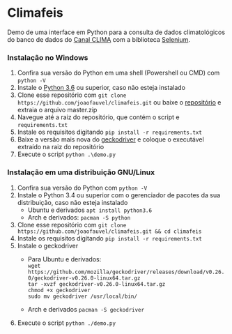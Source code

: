 # Climafeis
Demo de uma interface em Python para a consulta de dados climatológicos do banco de dados do [Canal CLIMA](http://clima.feis.unesp.br) com a biblioteca [Selenium](https://selenium-python.readthedocs.io/).  

### Instalação no Windows
1. Confira sua versão do Python em uma shell (Powershell ou CMD) com `python -V`
1. Instale o [Python 3.6](https://www.python.org/downloads/windows/) ou superior, caso não esteja instalado
1. Clone esse repositório com `git clone https://github.com/joaofauvel/climafeis.git` ou baixe o [repositório](https://github.com/joaofauvel/climafeis/archive/master.zip) e extraia o arquivo master.zip 
1. Navegue até a raiz do repositório, que contém o script e `requirements.txt`
1. Instale os requisitos digitando `pip install -r requirements.txt`
1. Baixe a versão mais nova do [geckodriver](https://github.com/mozilla/geckodriver/releases) e coloque o executável extraído na raiz do repositório
1. Execute o script `python .\demo.py`

### Instalação em uma distribuição GNU/Linux
1. Confira sua versão do Python com `python -V`
1. Instale o Python 3.4 ou superior com o gerenciador de pacotes da sua distribuição, caso não esteja instalado  
    - Ubuntu e derivados `apt install python3.6`
    - Arch e derivados: `pacman -S python`
1. Clone esse repositório com `git clone https://github.com/joaofauvel/climafeis.git && cd climafeis`
1. Instale os requisitos digitando `pip install -r requirements.txt`
1. Instale o geckodriver
    - Para Ubuntu e derivados:  
    `wget https://github.com/mozilla/geckodriver/releases/download/v0.26.0/geckodriver-v0.26.0-linux64.tar.gz`  
    `tar -xvzf geckodriver-v0.26.0-linux64.tar.gz`  
    `chmod +x geckodriver`  
    `sudo mv geckodriver /usr/local/bin/` 
    
    - Arch e derivados `pacman -S geckodriver`
1. Execute o script `python ./demo.py`
